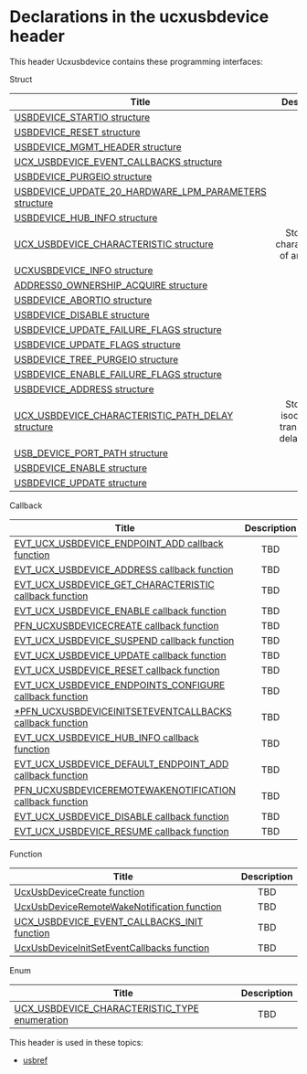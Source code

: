 # Declarations in the ucxusbdevice header
This header Ucxusbdevice contains these programming interfaces:

Struct

| Title        | Description    |
| ------------- |:-------------:|
| [USBDEVICE_STARTIO structure](ns-ucxusbdevice--usbdevice-startio.md) | TBD |
| [USBDEVICE_RESET structure](ns-ucxusbdevice--usbdevice-reset.md) | TBD |
| [USBDEVICE_MGMT_HEADER structure](ns-ucxusbdevice--usbdevice-mgmt-header.md) | TBD |
| [UCX_USBDEVICE_EVENT_CALLBACKS structure](ns-ucxusbdevice--ucx-usbdevice-event-callbacks.md) | TBD |
| [USBDEVICE_PURGEIO structure](ns-ucxusbdevice--usbdevice-purgeio.md) | TBD |
| [USBDEVICE_UPDATE_20_HARDWARE_LPM_PARAMETERS structure](ns-ucxusbdevice--usbdevice-update-20-hardware-lpm-parameters.md) | TBD |
| [USBDEVICE_HUB_INFO structure](ns-ucxusbdevice--usbdevice-hub-info.md) | TBD |
| [UCX_USBDEVICE_CHARACTERISTIC structure](ns-ucxusbdevice--ucx-usbdevice-characteristic.md) | Stores the characteristics of an device. |
| [UCXUSBDEVICE_INFO structure](ns-ucxusbdevice--ucxusbdevice-info.md) | TBD |
| [ADDRESS0_OWNERSHIP_ACQUIRE structure](ns-ucxusbdevice--address0-ownership-acquire.md) | TBD |
| [USBDEVICE_ABORTIO structure](ns-ucxusbdevice--usbdevice-abortio.md) | TBD |
| [USBDEVICE_DISABLE structure](ns-ucxusbdevice--usbdevice-disable.md) | TBD |
| [USBDEVICE_UPDATE_FAILURE_FLAGS structure](ns-ucxusbdevice--usbdevice-update-failure-flags.md) | TBD |
| [USBDEVICE_UPDATE_FLAGS structure](ns-ucxusbdevice--usbdevice-update-flags.md) | TBD |
| [USBDEVICE_TREE_PURGEIO structure](ns-ucxusbdevice--usbdevice-tree-purgeio.md) | TBD |
| [USBDEVICE_ENABLE_FAILURE_FLAGS structure](ns-ucxusbdevice--usbdevice-enable-failure-flags.md) | TBD |
| [USBDEVICE_ADDRESS structure](ns-ucxusbdevice--usbdevice-address.md) | TBD |
| [UCX_USBDEVICE_CHARACTERISTIC_PATH_DELAY structure](ns-ucxusbdevice--ucx-usbdevice-characteristic-path-delay.md) | Stores the isochronous transfer path delay values. |
| [USB_DEVICE_PORT_PATH structure](ns-ucxusbdevice--usb-device-port-path.md) | TBD |
| [USBDEVICE_ENABLE structure](ns-ucxusbdevice--usbdevice-enable.md) | TBD |
| [USBDEVICE_UPDATE structure](ns-ucxusbdevice--usbdevice-update.md) | TBD |
Callback

| Title        | Description    |
| ------------- |:-------------:|
| [EVT_UCX_USBDEVICE_ENDPOINT_ADD callback function](nc-ucxusbdevice-evt-ucx-usbdevice-endpoint-add.md) | TBD |
| [EVT_UCX_USBDEVICE_ADDRESS callback function](nc-ucxusbdevice-evt-ucx-usbdevice-address.md) | TBD |
| [EVT_UCX_USBDEVICE_GET_CHARACTERISTIC callback function](nc-ucxusbdevice-evt-ucx-usbdevice-get-characteristic.md) | TBD |
| [EVT_UCX_USBDEVICE_ENABLE callback function](nc-ucxusbdevice-evt-ucx-usbdevice-enable.md) | TBD |
| [PFN_UCXUSBDEVICECREATE callback function](nc-ucxusbdevice-pfn-ucxusbdevicecreate.md) | TBD |
| [EVT_UCX_USBDEVICE_SUSPEND callback function](nc-ucxusbdevice-evt-ucx-usbdevice-suspend.md) | TBD |
| [EVT_UCX_USBDEVICE_UPDATE callback function](nc-ucxusbdevice-evt-ucx-usbdevice-update.md) | TBD |
| [EVT_UCX_USBDEVICE_RESET callback function](nc-ucxusbdevice-evt-ucx-usbdevice-reset.md) | TBD |
| [EVT_UCX_USBDEVICE_ENDPOINTS_CONFIGURE callback function](nc-ucxusbdevice-evt-ucx-usbdevice-endpoints-configure.md) | TBD |
| [*PFN_UCXUSBDEVICEINITSETEVENTCALLBACKS callback function](nc-ucxusbdevice-pfn-ucxusbdeviceinitseteventcallbacks.md) | TBD |
| [EVT_UCX_USBDEVICE_HUB_INFO callback function](nc-ucxusbdevice-evt-ucx-usbdevice-hub-info.md) | TBD |
| [EVT_UCX_USBDEVICE_DEFAULT_ENDPOINT_ADD callback function](nc-ucxusbdevice-evt-ucx-usbdevice-default-endpoint-add.md) | TBD |
| [PFN_UCXUSBDEVICEREMOTEWAKENOTIFICATION callback function](nc-ucxusbdevice-pfn-ucxusbdeviceremotewakenotification.md) | TBD |
| [EVT_UCX_USBDEVICE_DISABLE callback function](nc-ucxusbdevice-evt-ucx-usbdevice-disable.md) | TBD |
| [EVT_UCX_USBDEVICE_RESUME callback function](nc-ucxusbdevice-evt-ucx-usbdevice-resume.md) | TBD |
Function

| Title        | Description    |
| ------------- |:-------------:|
| [UcxUsbDeviceCreate function](nf-ucxusbdevice-ucxusbdevicecreate.md) | TBD |
| [UcxUsbDeviceRemoteWakeNotification function](nf-ucxusbdevice-ucxusbdeviceremotewakenotification.md) | TBD |
| [UCX_USBDEVICE_EVENT_CALLBACKS_INIT function](nf-ucxusbdevice-ucx-usbdevice-event-callbacks-init.md) | TBD |
| [UcxUsbDeviceInitSetEventCallbacks function](nf-ucxusbdevice-ucxusbdeviceinitseteventcallbacks.md) | TBD |
Enum

| Title        | Description    |
| ------------- |:-------------:|
| [UCX_USBDEVICE_CHARACTERISTIC_TYPE enumeration](ne-ucxusbdevice--ucx-usbdevice-characteristic-type.md) | TBD |

This header is used in these topics:

- [usbref](..content/_usbref)
